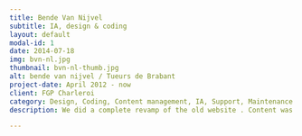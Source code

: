 ```yaml
---
title: Bende Van Nijvel
subtitle: IA, design & coding
layout: default
modal-id: 1
date: 2014-07-18
img: bvn-nl.jpg
thumbnail: bvn-nl-thumb.jpg
alt: bende van nijvel / Tueurs de Brabant
project-date: April 2012 - now
client: FGP Charleroi
category: Design, Coding, Content management, IA, Support, Maintenance
description: We did a complete revamp of the old website . Content was reviewed and restructured. The design became fact-based and more user-friendly. It was one of the first major responsive (website adapts to any device screen) webprojects we did. Gert created the layout, IA and the templates, Pascal added most of the content and some technical functionalities like the mail form and menus. Laurent translated the complete website to the Github/Jekyll environment.

---
```

